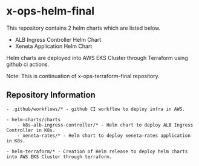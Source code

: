 # x-ops-helm-final

This repository contains 2 helm charts which are listed below. <br/>
- ALB Ingress Controller Helm Chart <br/>
- Xeneta Application Helm Chart <br/>

Helm charts are deployed into AWS EKS Cluster through Terraform using github ci actions. <br/>

Note: This is continuation of x-ops-terraform-final repository. <br/>

## Repository Information

```
- .github/workflows/* - github CI workflow to deploy infra in AWS.

- helm-charts/charts 
    - k8s-alb-ingress-controller/* - Helm chart to deploy ALB Ingress Controller in K8s. 
    - xeneta-rates/* - Helm chart to deploy xeneta-rates application in K8s.

- helm-terraform/* - Creation of Helm release to deploy helm charts into AWS EKS Cluster through terraform.
```